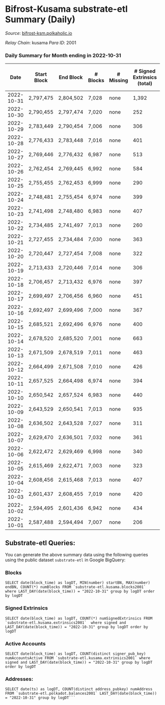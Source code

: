 # Bifrost-Kusama substrate-etl Summary (Daily)

_Source_: [bifrost-ksm.polkaholic.io](https://bifrost-ksm.polkaholic.io)

*Relay Chain*: kusama
*Para ID*: 2001



### Daily Summary for Month ending in 2022-10-31


| Date | Start Block | End Block | # Blocks | # Missing | # Signed Extrinsics (total) | # Active Accounts | # Addresses with Balances | # Events | # Transfers | # XCM Transfers In | # XCM Transfers Out |
| ---- | ----------- | --------- | -------- | --------- | --------------------------- | ----------------- | ------------------------- | -------- | ----------- | ------------------ | ------------------- |
| 2022-10-31 | 2,797,475 | 2,804,502 | 7,028 | none  | 1,392 | 308 | 100,561 | 53,231 | 14,892 ($510,432) | 107 ($141,042) | 48 ($27,402.00) |
| 2022-10-30 | 2,790,455 | 2,797,474 | 7,020 | none  | 252 | 68 | 100,553 | 45,972 | 14,893 ($17,564.40) | 13 ($1,648.98) | 16 ($1,893.29) |
| 2022-10-29 | 2,783,449 | 2,790,454 | 7,006 | none  | 306 | 75 |  | 46,240 | 14,880 ($52,192.30) | 11 ($1,264.53) | 23 ($18,274.31) |
| 2022-10-28 | 2,776,433 | 2,783,448 | 7,016 | none  | 401 | 102 | 100,545 | 44,801 | 13,808 ($594,252) | 27 ($232,302) | 18 ($2,218.36) |
| 2022-10-27 | 2,769,446 | 2,776,432 | 6,987 | none  | 513 | 90 |  | 48,143 | 15,065 ($120,166) | 29 ($6,173.58) | 28 ($14,430.27) |
| 2022-10-26 | 2,762,454 | 2,769,445 | 6,992 | none  | 584 | 111 |  | 48,731 | 15,265 ($195,471) | 46 ($11,779.61) | 45 ($11,526.24) |
| 2022-10-25 | 2,755,455 | 2,762,453 | 6,999 | none  | 290 | 67 |  | 43,825 | 13,704 ($104,788) | 16 ($854.06) | 24 ($45,634.00) |
| 2022-10-24 | 2,748,481 | 2,755,454 | 6,974 | none  | 399 | 100 | 100,528 | 47,117 | 15,010 ($39,880.37) | 26 ($5,645.27) | 31 ($5,152.50) |
| 2022-10-23 | 2,741,498 | 2,748,480 | 6,983 | none  | 407 | 83 | 100,524 | 46,968 | 14,982 ($104,833) | 23 ($5,702.90) | 22 ($10,841.21) |
| 2022-10-22 | 2,734,485 | 2,741,497 | 7,013 | none  | 260 | 68 |  | 43,350 | 13,599 ($21,685.61) | 9 ($3,327.24) | 11 ($4,820.33) |
| 2022-10-21 | 2,727,455 | 2,734,484 | 7,030 | none  | 363 | 91 |  | 46,856 | 14,907 ($29,167.21) | 35 ($9,361.70) | 32 ($8,883.37) |
| 2022-10-20 | 2,720,447 | 2,727,454 | 7,008 | none  | 322 | 85 |  | 46,303 | 14,856 ($28,255.83) | 19 ($2,268.43) | 31 ($6,726.34) |
| 2022-10-19 | 2,713,433 | 2,720,446 | 7,014 | none  | 306 | 79 |  | 43,633 | 13,590 ($42,813.74) | 15 ($2,180.84) | 24 ($16,425.81) |
| 2022-10-18 | 2,706,457 | 2,713,432 | 6,976 | none  | 397 | 107 |  | 46,792 | 14,875 ($47,181.02) | 16 ($5,288.81) | 24 ($7,903.92) |
| 2022-10-17 | 2,699,497 | 2,706,456 | 6,960 | none  | 451 | 101 | 100,490 | 47,222 | 14,977 ($115,360) | 20 ($5,377.40) | 31 ($24,412.75) |
| 2022-10-16 | 2,692,497 | 2,699,496 | 7,000 | none  | 367 | 79 | 100,488 | 43,995 | 13,531 ($74,391.61) | 27 ($11,706.02) | 25 ($16,595.31) |
| 2022-10-15 | 2,685,521 | 2,692,496 | 6,976 | none  | 400 | 108 | 100,483 | 46,743 | 14,815 ($94,721.73) | 51 ($8,007.03) | 49 ($14,149.47) |
| 2022-10-14 | 2,678,520 | 2,685,520 | 7,001 | none  | 663 | 131 | 100,479 | 48,822 | 15,064 ($869,254) | 62 ($27,558.15) | 50 ($25,056.48) |
| 2022-10-13 | 2,671,509 | 2,678,519 | 7,011 | none  | 463 | 97 |  | 44,940 | 13,610 ($107,846) | 48 ($15,151.15) | 60 ($28,415.95) |
| 2022-10-12 | 2,664,499 | 2,671,508 | 7,010 | none  | 426 | 76 | 100,467 | 46,800 | 14,621 ($23,110.41) | 18 ($14,016.87) | 26 ($8,433.42) |
| 2022-10-11 | 2,657,525 | 2,664,498 | 6,974 | none  | 394 | 79 | 100,466 | 46,497 | 14,584 ($68,847.77) | 27 ($3,977.33) | 31 ($11,387.61) |
| 2022-10-10 | 2,650,542 | 2,657,524 | 6,983 | none  | 440 | 88 | 100,463 | 44,358 | 13,395 ($40,140.24) | 10 ($784.60) | 21 ($13,199.13) |
| 2022-10-09 | 2,643,529 | 2,650,541 | 7,013 | none  | 935 | 85 | 100,457 | 48,844 | 14,501 ($37,619.26) | 12 ($1,116.39) | 17 ($2,773.01) |
| 2022-10-08 | 2,636,502 | 2,643,528 | 7,027 | none  | 311 | 69 | 100,453 | 45,629 | 14,496 ($29,452.19) | 26 ($7,245.92) | 30 ($6,229.09) |
| 2022-10-07 | 2,629,470 | 2,636,501 | 7,032 | none  | 361 | 79 | 100,447 | 43,536 | 13,314 ($81,655.51) | 17 ($5,088.98) | 19 ($16,610.27) |
| 2022-10-06 | 2,622,472 | 2,629,469 | 6,998 | none  | 340 | 78 | 100,441 | 45,741 | 14,445 ($44,649.22) | 26 ($5,348.42) | 18 ($1,913.97) |
| 2022-10-05 | 2,615,469 | 2,622,471 | 7,003 | none  | 323 | 84 | 100,432 | 45,578 | 14,440 ($33,237.83) | 21 ($3,080.84) | 28 ($4,183.23) |
| 2022-10-04 | 2,608,456 | 2,615,468 | 7,013 | none  | 407 | 103 | 100,425 | 43,875 | 13,377 ($45,585.13) | 30 ($6,300.34) | 39 ($23,022.39) |
| 2022-10-03 | 2,601,437 | 2,608,455 | 7,019 | none  | 420 | 114 |  | 46,213 | 14,544 ($72,219.87) | 21 ($14,714.84) | 27 ($4,262.99) |
| 2022-10-02 | 2,594,495 | 2,601,436 | 6,942 | none  | 434 | 107 |  | 45,853 | 14,381 ($179,654) | 22 ($7,855.59) | 29 ($8,641.88) |
| 2022-10-01 | 2,587,488 | 2,594,494 | 7,007 | none  | 206 | 56 |  | 42,225 | 13,209 ($40,283.44) | 7 ($487.32) | 12 ($811.76) |

## Substrate-etl Queries:
You can generate the above summary data using the following queries using the public dataset `substrate-etl` in Google BigQuery:


### Blocks
```
SELECT date(block_time) as logDT, MIN(number) startBN, MAX(number) endBN, COUNT(*) numBlocks FROM `substrate-etl.kusama.blocks2001`  where LAST_DAY(date(block_time)) = "2022-10-31" group by logDT order by logDT
```


### Signed Extrinsics
```
SELECT date(block_time) as logDT, COUNT(*) numSignedExtrinsics FROM `substrate-etl.kusama.extrinsics2001`  where signed and LAST_DAY(date(block_time)) = "2022-10-31" group by logDT order by logDT
```


### Active Accounts
```
SELECT date(block_time) as logDT, COUNT(distinct signer_pub_key) numAccountsActive FROM `substrate-etl.kusama.extrinsics2001` where signed and LAST_DAY(date(block_time)) = "2022-10-31" group by logDT order by logDT
```


### Addresses:
```
SELECT date(ts) as logDT, COUNT(distinct address_pubkey) numAddress FROM `substrate-etl.polkadot.balances2001` LAST_DAY(date(block_time)) = "2022-10-31" group by logDT```

